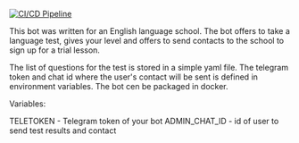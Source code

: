 [![CI/CD Pipeline](https://github.com/flintdemon/english_island_bot/actions/workflows/ci.yml/badge.svg)](https://github.com/flintdemon/english_island_bot/actions/workflows/ci.yml)

This bot was written for an English language school. The bot offers to take a language test, gives your level and offers to send contacts to the school to sign up for a trial lesson.

The list of questions for the test is stored in a simple yaml file. The telegram token and chat id where the user's contact will be sent is defined in environment variables. The bot cen be packaged in docker. 

Variables: 

TELETOKEN - Telegram token of your bot
ADMIN_CHAT_ID - id of user to send test results and contact
